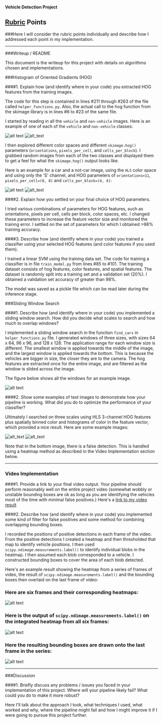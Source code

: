 **Vehicle Detection Project**

[//]: # (Image References)
[image1]: ./vehicles/GTI_MiddleClose/image0000.png
[image2]: ./non-vehicles/GTI/image59.png
[image3]: ./car_hog_Schannel.png
[image4]: ./notcar_hog_Schannel.png
[image5]: ./output_images/allboxes_test4.jpg
[image6]: ./output_images/detections_test4.jpg
[image7]: ./output_images/detections_test6.jpg
[image8]: ./output_images/detections_test3.jpg
[video1]: ./project_video.mp4

## [Rubric](https://review.udacity.com/#!/rubrics/513/view) Points
###Here I will consider the rubric points individually and describe how I addressed each point in my implementation.  

---
###Writeup / README

This document is the writeup for this project with details on algorithms chosen and implementations.

###Histogram of Oriented Gradients (HOG)

####1. Explain how (and identify where in your code) you extracted HOG features from the training images.

The code for this step is contained in lines #211 through #263 of the file called `helper_functions.py`.  Also, the actual call to the hog function from the skimage library is in lines #6 to #23 of the same file.

I started by reading in all the `vehicle` and `non-vehicle` images.  Here is an example of one of each of the `vehicle` and `non-vehicle` classes:

![alt text][image1]
![alt_text][image2]

I then explored different color spaces and different `skimage.hog()` parameters (`orientations`, `pixels_per_cell`, and `cells_per_block`).  I grabbed random images from each of the two classes and displayed them to get a feel for what the `skimage.hog()` output looks like.

Here is an example for a car and a not-car image, using the `HLS` color space and using only the 'S' channel, and HOG parameters of `orientations=11`, `pixels_per_cell=(8, 8)` and `cells_per_block=(4, 4)`:


![alt text][image3]
![alt_text][image4]

####2. Explain how you settled on your final choice of HOG parameters.

I tried various combinations of parameters for HOG features, such as orientations, pixels per cell, cells per block, color spaces, etc. I changed these parameters to increase the feature vector size and monitored the trainng error. I settled on the set of parameters for which I obtained >98% training accuracy.

####3. Describe how (and identify where in your code) you trained a classifier using your selected HOG features (and color features if you used them).

I trained a linear SVM using the training data set. The code for training a classifier is in file `train_model.py` from lines #85 to #101. The training dataset consists of hog features, color features, and spatial features. The dataset is randomly split into a training set and a validation set (20%). I obtained a validation set accuracy of greater than 98%. 

The model was saved as a pickle file which can be read later during the inference stage. 

###Sliding Window Search

####1. Describe how (and identify where in your code) you implemented a sliding window search.  How did you decide what scales to search and how much to overlap windows?

I implemented a sliding window search in the function `find_cars` in `helper_functions.py` file. I generated windows of three sizes, with sizes 64 x 64, 96 x 96, and 128 x 128. The application range for each window size is different. The smallest window is applied towards the middle of the image, and the largest window is applied towards the bottom. This is because the vehicles are bigger in size, the closer they are to the camera.
The hog features are extracted once for the entire image, and are filtered as the window is slided across the image.

The figure below shows all the windows for an example image.

![alt text][image5]

####2. Show some examples of test images to demonstrate how your pipeline is working.  What did you do to optimize the performance of your classifier?

Ultimately I searched on three scales using HLS 3-channel HOG features plus spatially binned color and histograms of color in the feature vector, which provided a nice result.  Here are some example images:

![alt_text][image7]
![alt_text][image8]

Note that in the bottom image, there is a false detection. This is handled using a heatmap method as described in the Video Implementation section below.

---

### Video Implementation

####1. Provide a link to your final video output.  Your pipeline should perform reasonably well on the entire project video (somewhat wobbly or unstable bounding boxes are ok as long as you are identifying the vehicles most of the time with minimal false positives.)
Here's a [link to my video result](./project_video.mp4)


####2. Describe how (and identify where in your code) you implemented some kind of filter for false positives and some method for combining overlapping bounding boxes.

I recorded the positions of positive detections in each frame of the video.  From the positive detections I created a heatmap and then thresholded that map to identify vehicle positions.  I then used `scipy.ndimage.measurements.label()` to identify individual blobs in the heatmap.  I then assumed each blob corresponded to a vehicle.  I constructed bounding boxes to cover the area of each blob detected.  

Here's an example result showing the heatmap from a series of frames of video, the result of `scipy.ndimage.measurements.label()` and the bounding boxes then overlaid on the last frame of video:

### Here are six frames and their corresponding heatmaps:

![alt text][image5]

### Here is the output of `scipy.ndimage.measurements.label()` on the integrated heatmap from all six frames:
![alt text][image6]

### Here the resulting bounding boxes are drawn onto the last frame in the series:
![alt text][image7]



---

###Discussion

####1. Briefly discuss any problems / issues you faced in your implementation of this project.  Where will your pipeline likely fail?  What could you do to make it more robust?

Here I'll talk about the approach I took, what techniques I used, what worked and why, where the pipeline might fail and how I might improve it if I were going to pursue this project further.  

